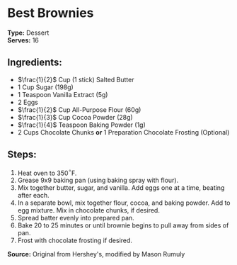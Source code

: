 # Best Brownies

**Type:** Dessert\
**Serves:** 16

## Ingredients:
- $\frac{1}{2}$ Cup (1 stick) Salted Butter
- 1 Cup Sugar (198g)
- 1 Teaspoon Vanilla Extract (5g)
- 2 Eggs
- $\frac{1}{2}$ Cup All-Purpose Flour (60g)
- $\frac{1}{3}$ Cup Cocoa Powder (28g)
- $\frac{1}{4}$ Teaspoon Baking Powder (1g)
- 2 Cups Chocolate Chunks **or** 1 Preparation Chocolate Frosting (Optional)

## Steps:
1. Heat oven to 350$^\circ$F.
2. Grease 9x9 baking pan (using baking spray with flour).
3. Mix together butter, sugar, and vanilla. Add eggs one at a time, beating after each.
4. In a separate bowl, mix together flour, cocoa, and baking powder. Add to egg mixture. Mix in chocolate chunks, if desired.
5. Spread batter evenly into prepared pan.
6. Bake 20 to 25 minutes or until brownie begins to pull away from sides of pan.
7. Frost with chocolate frosting if desired.

**Source:** Original from Hershey's, modified by Mason Rumuly
